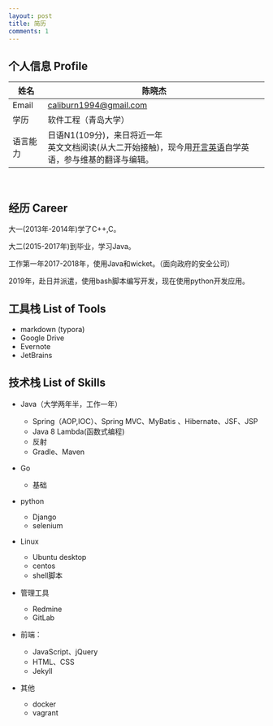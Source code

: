 ```yaml
---
layout: post
title: 简历
comments: 1
---
```




## 个人信息 Profile

| 姓名     | 陈晓杰                                                       |
| -------- | ------------------------------------------------------------ |
| Email    | caliburn1994@gmail.com                                       |
| 学历     | 软件工程（青岛大学）                                         |
| 语言能力 | 日语N1(109分)，来日将近一年<br />英文文档阅读(从大二开始接触)，现今用[开言英语](https://openlanguage.com/)自学英语，参与维基的翻译与编辑。 |

<br>

## 经历 Career

大一(2013年-2014年)学了C++,C。

大二(2015-2017年)到毕业，学习Java。

工作第一年2017-2018年，使用Java和wicket。（面向政府的安全公司）

2019年，赴日并派遣，使用bash脚本编写开发，现在使用python开发应用。



## 工具栈 List of Tools

- markdown (typora)
- Google Drive 
- Evernote
- JetBrains



## 技术栈 List of Skills

- Java（大学两年半，工作一年）
  - Spring（AOP,IOC）、Spring MVC、MyBatis 、Hibernate、JSF、JSP
  - Java 8 Lambda(函数式编程)
  - 反射
  - Gradle、Maven
- Go

  - 基础
- python

  - Django
  - selenium
- Linux

  - Ubuntu desktop
  - centos
  - shell脚本
- 管理工具

  - Redmine
  - GitLab
- 前端：

  - JavaScript、jQuery
  - HTML、CSS
  - Jekyll 

- 其他
  - docker
  - vagrant
